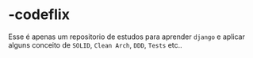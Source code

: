 # -codeflix

Esse é apenas um repositorio de estudos para aprender `django` e aplicar alguns conceito de `SOLID`, `Clean Arch`, `DDD`, `Tests` etc.. 